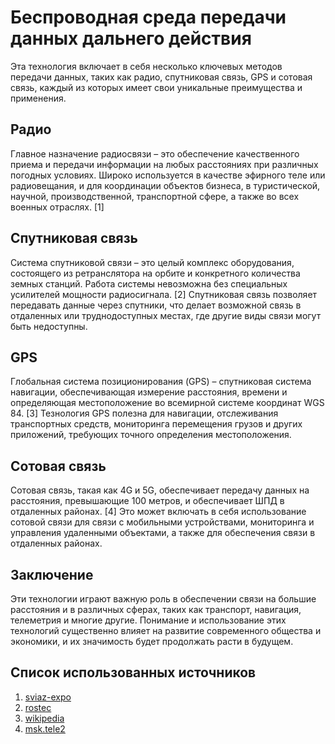 # Беспроводная среда передачи данных дальнего действия

Эта технология включает в себя несколько ключевых методов передачи данных,
таких как радио, спутниковая связь, GPS и сотовая связь, каждый из которых
имеет свои уникальные преимущества и применения.

## Радио

Главное назначение радиосвязи – это обеспечение качественного приема
и передачи информации на любых расстояниях при различных погодных условиях.
Широко используется в качестве эфирного теле или радиовещания,
и для координации объектов бизнеса, в туристической, научной,
производственной, транспортной сфере, а также во всех военных отраслях. [1]

## Спутниковая связь

Система спутниковой связи – это целый комплекс оборудования,
состоящего из ретранслятора на орбите и конкретного количества земных станций.
Работа системы невозможна без специальных усилителей мощности радиосигнала. [2]
Спутниковая связь позволяет передавать данные через спутники,
что делает возможной связь в отдаленных или труднодоступных местах,
где другие виды связи могут быть недоступны.

## GPS

Глобальная система позиционирования (GPS) – спутниковая система навигации,
обеспечивающая измерение расстояния, времени и определяющая местоположение
во всемирной системе координат WGS 84. [3]
Тезнология GPS полезна для навигации, отслеживания транспортных средств,
мониторинга перемещения грузов и других приложений,
требующих точного определения местоположения.

## Сотовая связь

Сотовая связь, такая как 4G и 5G, обеспечивает передачу данных на расстояния,
превышающие 100 метров, и обеспечивает ШПД в отдаленных районах. [4]
Это может включать в себя использование сотовой связи для связи
с мобильными устройствами, мониторинга и управления удаленными объектами,
а также для обеспечения связи в отдаленных районах.

## Заключение

Эти технологии играют важную роль в обеспечении связи на большие расстояния
и в различных сферах, таких как транспорт, навигация, телеметрия и многие другие.
Понимание и использование этих технологий существенно влияет
на развитие современного общества и экономики,
и их значимость будет продолжать расти в будущем.

## Список использованных источников

 1. [sviaz-expo](https://shorturl.at/impr9)
 2. [rostec](https://rostec.ru/news/kak-eto-rabotaet-sputnikovaya-svyaz/)
 3. [wikipedia](https://shorturl.at/SU023)
 4. [msk.tele2](https://msk.tele2.ru/journal/article/what-is-broadband-internet-access)